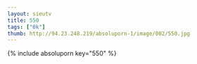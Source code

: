 ```yaml
--- 
layout: sieutv
title: 550
tags: ["0k"]
thumb: http://94.23.248.219/absoluporn-1/image/002/550.jpg
---
```

{% include absoluporn key="550" %} 
